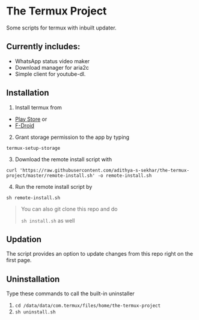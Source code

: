 # The Termux Project

Some scripts for termux with inbuilt updater.

## Currently includes:

- WhatsApp status video maker
- Download manager for aria2c
- Simple client for youtube-dl.

## Installation

1. Install termux from

- [Play Store](https://play.google.com/store/apps/details?id=com.termux) or
- [F-Droid](https://f-droid.org/en/packages/com.termux/)

2. Grant storage permission to the app by typing

`termux-setup-storage`

3. Download the remote install script with

`curl 'https://raw.githubusercontent.com/adithya-s-sekhar/the-termux-project/master/remote-install.sh' -o remote-install.sh`

4. Run the remote install script by

`sh remote-install.sh`

> You can also git clone this repo and do
>
> `sh install.sh` as well

## Updation

The script provides an option to update changes from this repo right on the first page.

## Uninstallation

Type these commands to call the built-in uninstaller
 1. `cd /data/data/com.termux/files/home/the-termux-project`
 2. `sh uninstall.sh`
